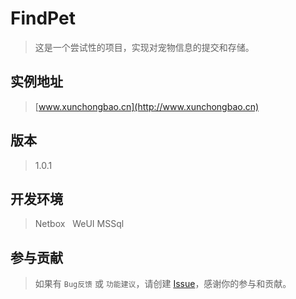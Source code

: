 # FindPet

> 这是一个尝试性的项目，实现对宠物信息的提交和存储。  

## 实例地址

> [www.xunchongbao.cn](http://www.xunchongbao.cn)

## 版本

> 1.0.1

## 开发环境

> Netbox  
> WeUI
> MSSql  

## 参与贡献
 
> 如果有 `Bug反馈` 或 `功能建议`，请创建 [Issue](https://github.com/hfzhae/findpet/issues)，感谢你的参与和贡献。
